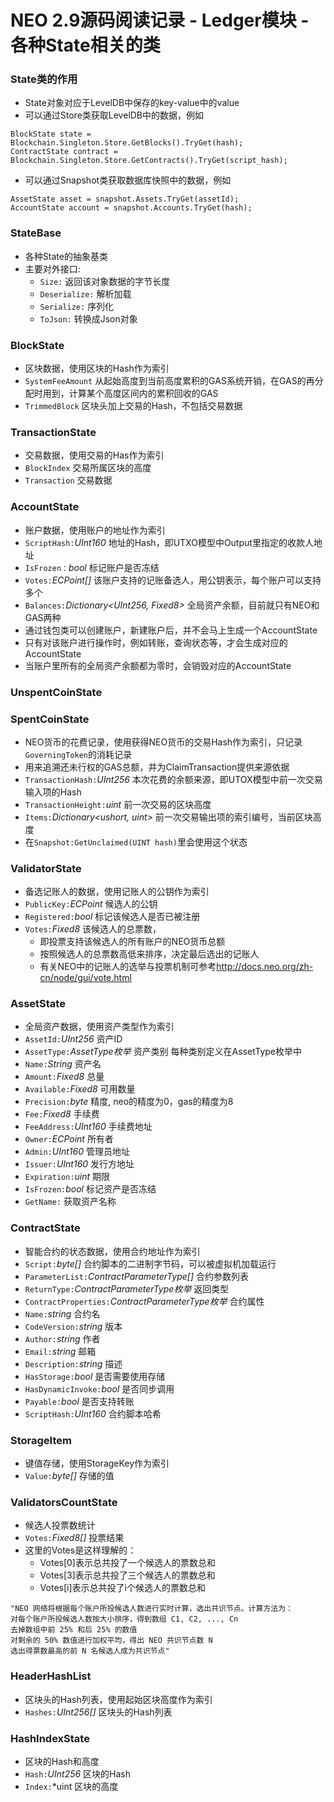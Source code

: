 # NEO 2.9源码阅读记录 - Ledger模块 - 各种State相关的类

### State类的作用
* State对象对应于LevelDB中保存的key-value中的value
* 可以通过Store类获取LevelDB中的数据，例如
```
BlockState state = Blockchain.Singleton.Store.GetBlocks().TryGet(hash);
ContractState contract = Blockchain.Singleton.Store.GetContracts().TryGet(script_hash);
```
* 可以通过Snapshot类获取数据库快照中的数据，例如
```
AssetState asset = snapshot.Assets.TryGet(assetId);
AccountState account = snapshot.Accounts.TryGet(hash);
```
### StateBase
* 各种State的抽象基类
* 主要对外接口:
  * `Size:` 返回该对象数据的字节长度
  * `Deserialize:` 解析加载
  * `Serialize:` 序列化
  * `ToJson:` 转换成Json对象

### BlockState
  * 区块数据，使用区块的Hash作为索引
  * `SystemFeeAmount` 从起始高度到当前高度累积的GAS系统开销，在GAS的再分配时用到，计算某个高度区间内的累积回收的GAS
  * `TrimmedBlock` 区块头加上交易的Hash，不包括交易数据

### TransactionState
  * 交易数据，使用交易的Has作为索引
  * `BlockIndex` 交易所属区块的高度
  * `Transaction` 交易数据

### AccountState
  * 账户数据，使用账户的地址作为索引
  * `ScriptHash:`*UInt160* 地址的Hash，即UTXO模型中Output里指定的收款人地址
  * `IsFrozen：`*bool* 标记账户是否冻结
  * `Votes:`*ECPoint[]* 该账户支持的记账备选人，用公钥表示，每个账户可以支持多个
  * `Balances:`*Dictionary<UInt256, Fixed8>* 全局资产余额，目前就只有NEO和GAS两种 
  * 通过钱包类可以创建账户，新建账户后，并不会马上生成一个AccountState
  * 只有对该账户进行操作时，例如转账，查询状态等，才会生成对应的AccountState
  * 当账户里所有的全局资产余额都为零时，会销毁对应的AccountState

### UnspentCoinState

### SpentCoinState
  * NEO货币的花费记录，使用获得NEO货币的交易Hash作为索引，只记录`GoverningToken`的消耗记录
  * 用来追溯还未行权的GAS总额，并为ClaimTransaction提供来源依据
  * `TransactionHash:`*UInt256* 本次花费的余额来源，即UTOX模型中前一次交易输入项的Hash
  * `TransactionHeight:`*uint* 前一次交易的区块高度
  * `Items:`*Dictionary<ushort, uint>* 前一次交易输出项的索引编号，当前区块高度
* 在`Snapshot:GetUnclaimed(UINT hash)`里会使用这个状态

### ValidatorState
  * 备选记账人的数据，使用记账人的公钥作为索引
  * `PublicKey:`*ECPoint* 候选人的公钥
  * `Registered:`*bool* 标记该候选人是否已被注册
  * `Votes:`*Fixed8* 该候选人的总票数，
    * 即投票支持该候选人的所有账户的NEO货币总额
    * 按照候选人的总票数高低来排序，决定最后选出的记账人
    * 有关NEO中的记账人的选举与投票机制可参考<http://docs.neo.org/zh-cn/node/gui/vote.html>

### AssetState
  * 全局资产数据，使用资产类型作为索引
  * `AssetId:`*UInt256* 资产ID
  * `AssetType:`*AssetType枚举* 资产类别 每种类别定义在AssetType枚举中
  * `Name:`*String* 资产名
  * `Amount:`*Fixed8* 总量
  * `Available:`*Fixed8* 可用数量
  * `Precision:`*byte* 精度, neo的精度为0，gas的精度为8
  * `Fee:`*Fixed8* 手续费
  * `FeeAddress:`*UInt160* 手续费地址
  * `Owner:`*ECPoint* 所有者
  * `Admin:`*UInt160* 管理员地址
  * `Issuer:`*UInt160* 发行方地址
  * `Expiration:`*uint* 期限
  * `IsFrozen:`*bool* 标记资产是否冻结
  * `GetName:` 获取资产名称

### ContractState
  * 智能合约的状态数据，使用合约地址作为索引
  * `Script:`*byte[]* 合约脚本的二进制字节码，可以被虚拟机加载运行
  * `ParameterList:`*ContractParameterType[]* 合约参数列表
  * `ReturnType:`*ContractParameterType枚举* 返回类型
  * `ContractProperties:`*ContractParameterType枚举* 合约属性
  * `Name:`*string* 合约名
  * `CodeVersion:`*string* 版本
  * `Author:`*string* 作者
  * `Email:`*string* 邮箱
  * `Description:`*string* 描述
  * `HasStorage:`*bool* 是否需要使用存储
  * `HasDynamicInvoke:`*bool* 是否同步调用
  * `Payable:`*bool* 是否支持转账
  * `ScriptHash:`*UInt160* 合约脚本哈希

### StorageItem
  * 键值存储，使用StorageKey作为索引
  * `Value:`*byte[]* 存储的值

### ValidatorsCountState
  * 候选人投票数统计
  * `Votes:`*Fixed8[]* 投票结果
  * 这里的Votes是这样理解的：
    * Votes[0]表示总共投了一个候选人的票数总和
    * Votes[3]表示总共投了三个候选人的票数总和
    * Votes[i]表示总共投了i个候选人的票数总和
  ```
  "NEO 网络将根据每个账户所投候选人数进行实时计算，选出共识节点。计算方法为：
  对每个账户所投候选人数按大小排序，得到数组 C1, C2, ..., Cn
  去掉数组中前 25% 和后 25% 的数值
  对剩余的 50% 数值进行加权平均，得出 NEO 共识节点数 N
  选出得票数最高的前 N 名候选人成为共识节点"
  ```

### HeaderHashList
 * 区块头的Hash列表，使用起始区块高度作为索引
 * `Hashes:`*UInt256[]* 区块头的Hash列表

### HashIndexState
 * 区块的Hash和高度
 * `Hash:`*UInt256* 区块的Hash
 * `Index:`*uint 区块的高度
